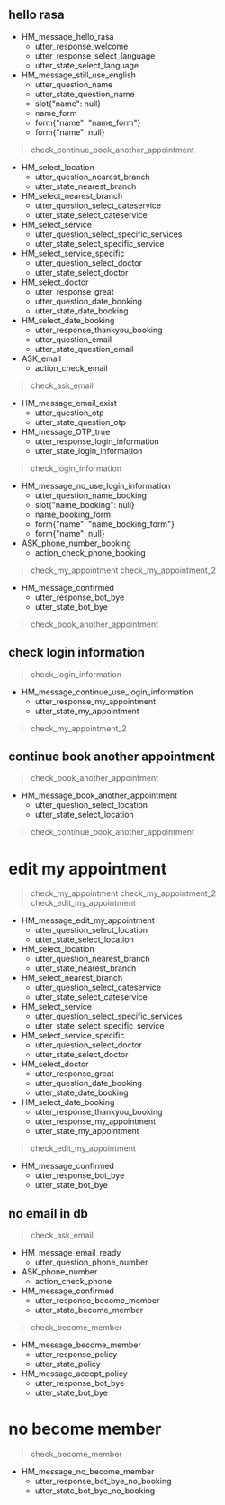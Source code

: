 
## hello rasa
* HM_message_hello_rasa
  - utter_response_welcome 
  - utter_response_select_language
  - utter_state_select_language
* HM_message_still_use_english
  - utter_question_name
  - utter_state_question_name
  - slot{"name": null}
  - name_form
  - form{"name": "name_form"}
  - form{"name": null} 
> check_continue_book_another_appointment
* HM_select_location
  - utter_question_nearest_branch
  - utter_state_nearest_branch
* HM_select_nearest_branch
  - utter_question_select_cateservice
  - utter_state_select_cateservice
* HM_select_service 
  - utter_question_select_specific_services
  - utter_state_select_specific_service
* HM_select_service_specific
  - utter_question_select_doctor
  - utter_state_select_doctor
* HM_select_doctor
  - utter_response_great
  - utter_question_date_booking
  - utter_state_date_booking
* HM_select_date_booking
  - utter_response_thankyou_booking
  - utter_question_email
  - utter_state_question_email
* ASK_email
  - action_check_email
> check_ask_email
* HM_message_email_exist
  - utter_question_otp
  - utter_state_question_otp
* HM_message_OTP_true
  - utter_response_login_information
  - utter_state_login_information
> check_login_information
* HM_message_no_use_login_information
  - utter_question_name_booking
  - slot{"name_booking": null}
  - name_booking_form
  - form{"name": "name_booking_form"}
  - form{"name": null}
* ASK_phone_number_booking
  - action_check_phone_booking
> check_my_appointment
> check_my_appointment_2
* HM_message_confirmed
  - utter_response_bot_bye
  - utter_state_bot_bye
> check_book_another_appointment

## check login information
> check_login_information
* HM_message_continue_use_login_information
  - utter_response_my_appointment
  - utter_state_my_appointment
> check_my_appointment_2

## continue book another appointment
> check_book_another_appointment
* HM_message_book_another_appointment
  - utter_question_select_location
  - utter_state_select_location
> check_continue_book_another_appointment

# edit my appointment
> check_my_appointment
> check_my_appointment_2
> check_edit_my_appointment
* HM_message_edit_my_appointment
  - utter_question_select_location
  - utter_state_select_location
* HM_select_location
  - utter_question_nearest_branch
  - utter_state_nearest_branch
* HM_select_nearest_branch
  - utter_question_select_cateservice
  - utter_state_select_cateservice
* HM_select_service 
  - utter_question_select_specific_services
  - utter_state_select_specific_service
* HM_select_service_specific
  - utter_question_select_doctor
  - utter_state_select_doctor
* HM_select_doctor
  - utter_response_great
  - utter_question_date_booking
  - utter_state_date_booking
* HM_select_date_booking
  - utter_response_thankyou_booking
  - utter_response_my_appointment
  - utter_state_my_appointment
> check_edit_my_appointment
* HM_message_confirmed
  - utter_response_bot_bye
  - utter_state_bot_bye

## no email in db
> check_ask_email
* HM_message_email_ready
  - utter_question_phone_number
* ASK_phone_number
  - action_check_phone
* HM_message_confirmed
  - utter_response_become_member
  - utter_state_become_member
> check_become_member
* HM_message_become_member
  - utter_response_policy
  - utter_state_policy
* HM_message_accept_policy
  - utter_response_bot_bye
  - utter_state_bot_bye

# no become member
> check_become_member
* HM_message_no_become_member
  - utter_response_bot_bye_no_booking
  - utter_state_bot_bye_no_booking
